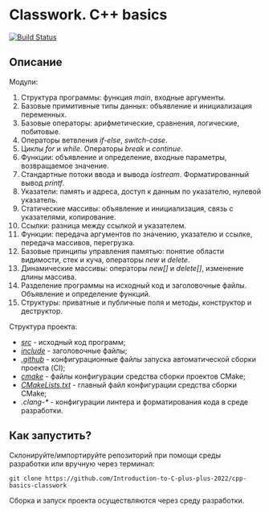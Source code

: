 # Classwork. C++ basics

[![Build Status](../../actions/workflows/cmake.yml/badge.svg)](../../actions/workflows/cmake.yml)

## Описание

Модули:
1. Структура программы: функция _main_, входные аргументы.
2. Базовые примитивные типы данных: объявление и инициализация переменных.
3. Базовые операторы: арифметические, сравнения, логические, побитовые.
4. Операторы ветвления _if-else_, _switch-case_.
5. Циклы _for_ и _while_. Операторы _break_ и _continue_.
6. Функции: объявление и определение, входные параметры, возвращаемое значение.
7. Стандартные потоки ввода и вывода _iostream_. Форматированный вывод _printf_.
8. Указатели: память и адреса, доступ к данным по указателю, нулевой указатель.
9. Статические массивы: объявление и инициализация, связь с указателями, копирование.
10. Ссылки: разница между ссылкой и указателем.
11. Функции: передача аргументов по значению, указателю и ссылке, передача массивов, перегрузка.
12. Базовые принципы управления памятью: понятие области видимости, стек и куча, операторы _new_ и _delete_.
13. Динамические массивы: операторы _new[]_ и _delete[]_, изменение длины массива.
14. Разделение программы на исходный код и заголовочные файлы. Объявление и определение функций.
15. Структуры: приватные и публичные поля и методы, конструктор и деструктор.

Структура проекта:
- [_src_](src) - исходный код программ;
- [_include_](include) - заголовочные файлы;
- [_.github_](.github) - конфигурационные файлы запуска автоматической сборки проекта (CI);
- [_cmake_](cmake) - файлы конфигурации средства сборки проектов CMake;
- [_CMakeLists.txt_](CMakeLists.txt) - главный файл конфигурации средства сборки CMake;
- _.clang-*_ - конфигурации линтера и форматирования кода в среде разработки. 

## Как запустить?

Склонируйте/импортируйте репозиторий при помощи среды разработки или вручную через терминал:
```shell
git clone https://github.com/Introduction-to-C-plus-plus-2022/cpp-basics-classwork
```

Сборка и запуск проекта осуществляются через среду разработки.
